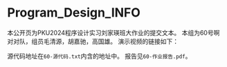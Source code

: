 # Program_Design_INFO
本公开页为PKU2024程序设计实习刘家瑛班大作业的提交文本。
本组为60号啊对对队，组员毛清源，胡嘉驰，高国雄。
演示视频的链接如下：

源代码地址在`60-源代码.txt`内含的地址中。
报告见`60-作业报告.pdf`。